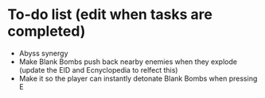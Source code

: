 # To-do list (edit when tasks are completed)
- Abyss synergy
- Make Blank Bombs push back nearby enemies when they explode (update the EID and Ecnyclopedia to relfect this)
- Make it so the player can instantly detonate Blank Bombs when pressing E
